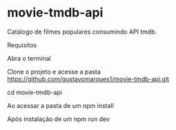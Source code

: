 # movie-tmdb-api
Catálogo de filmes populares consumindo API tmdb.

Requisitos

Abra o terminal

Clone o projeto e acesse a pasta 
https://github.com/gustavomarques1/movie-tmdb-api.git

cd movie-tmdb-api

Ao acessar a pasta de um npm install

Após instalação de um npm run dev


